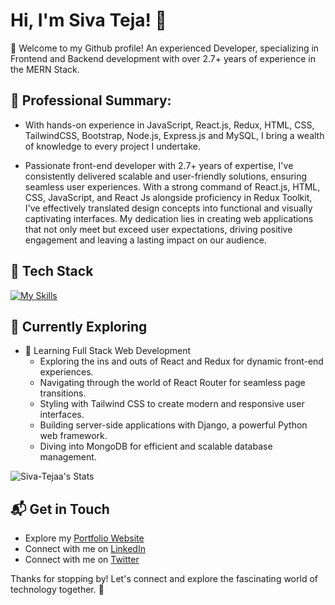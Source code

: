 # Hi, I'm Siva Teja! 👋

👋 Welcome to my Github profile! An experienced Developer, specializing in Frontend and Backend development with over 2.7+ years of experience in the MERN Stack.

<!--
## 🚀 About Me
-->
## 💼 Professional Summary:
- With hands-on experience in JavaScript, React.js, Redux, HTML, CSS, TailwindCSS, Bootstrap, Node.js, Express.js and MySQL, I bring a wealth of knowledge to every project I undertake.

- Passionate front-end developer with 2.7+ years of expertise, I've consistently delivered scalable and user-friendly solutions, ensuring seamless user experiences. With a strong command of React.js, HTML, CSS, JavaScript, and React Js alongside proficiency in Redux Toolkit, I've effectively translated design concepts into functional and visually captivating interfaces. My dedication lies in creating web applications that not only meet but exceed user expectations, driving positive engagement and leaving a lasting impact on our audience.

<!--
## My Articles
- [JavaScript Engine and Runtime Explained](https://www.freecodecamp.org/news/javascript-engine-and-runtime-explained/)
-->


## 🚀 Tech Stack
[![My Skills](https://skillicons.dev/icons?i=html,css,js,react,redux,tailwind,nodejs,express,mongodb,mysql,java&theme=light)](https://skillicons.dev)

## 🌱 Currently Exploring

- 🚀 Learning Full Stack Web Development
  - Exploring the ins and outs of React and Redux for dynamic front-end experiences.
  - Navigating through the world of React Router for seamless page transitions.
  - Styling with Tailwind CSS to create modern and responsive user interfaces.
  - Building server-side applications with Django, a powerful Python web framework.
  - Diving into MongoDB for efficient and scalable database management.
  
<!--
 ## 🏆 Achievements

- 🌟 Completed Hacktoberfest 2023 - Contributed to open source projects and celebrated the spirit of collaboration.

-->

![Siva-Tejaa's Stats](https://github-readme-stats.vercel.app/api?username=Siva-Tejaa&theme=vue-dark&show_icons=true&hide_border=true&count_private=true)

## 📬 Get in Touch

- Explore my [Portfolio Website](https://sivateja.vercel.app/)
- Connect with me on [LinkedIn](https://www.linkedin.com/in/siva-tejaa/)
- Connect with me on [Twitter](https://twitter.com/Siva_Tejaa)

Thanks for stopping by! Let's connect and explore the fascinating world of technology together. 🚀


<!--
- 🔭 I’m currently working on Xoriant Solutions Pvt. Ltd.
- 🌱 I’m currently learning MERN Stack.
- 👯 I’m looking to collaborate on open-source projects related to web development.
- 🤔 I’m looking for help with mastering advanced concepts in JavaScript and DSA.
- 💬 Ask me about my experience with Agile methodologies in software development.
- 📫 How to reach me: Feel free to reach out to me via email at asivateja1999@gmail.com or connect with me on LinkedIn.
- 😄 Pronouns: He/Him
- ⚡ Fun fact: I'm a coffee enthusiast and love trying out new brewing methods!
-->
